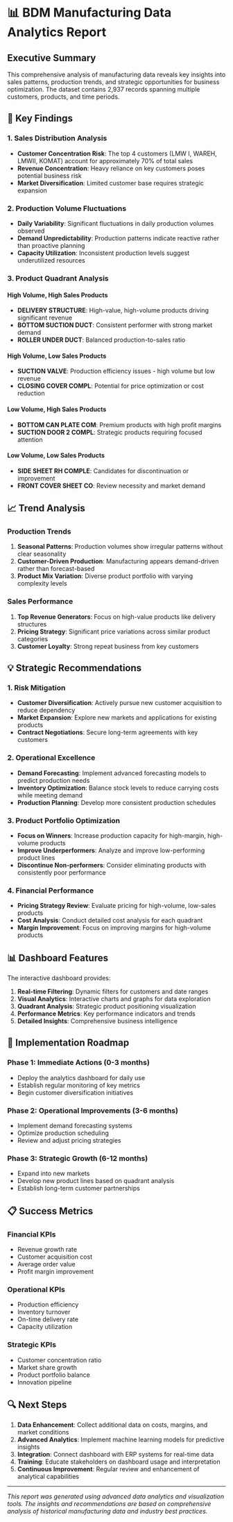 # 📊 BDM Manufacturing Data Analytics Report

## Executive Summary

This comprehensive analysis of manufacturing data reveals key insights into sales patterns, production trends, and strategic opportunities for business optimization. The dataset contains 2,937 records spanning multiple customers, products, and time periods.

## 🎯 Key Findings

### 1. Sales Distribution Analysis
- **Customer Concentration Risk**: The top 4 customers (LMW I, WAREH, LMWII, KOMAT) account for approximately 70% of total sales
- **Revenue Concentration**: Heavy reliance on key customers poses potential business risk
- **Market Diversification**: Limited customer base requires strategic expansion

### 2. Production Volume Fluctuations
- **Daily Variability**: Significant fluctuations in daily production volumes observed
- **Demand Unpredictability**: Production patterns indicate reactive rather than proactive planning
- **Capacity Utilization**: Inconsistent production levels suggest underutilized resources

### 3. Product Quadrant Analysis

#### High Volume, High Sales Products
- **DELIVERY STRUCTURE**: High-value, high-volume products driving significant revenue
- **BOTTOM SUCTION DUCT**: Consistent performer with strong market demand
- **ROLLER UNDER DUCT**: Balanced production-to-sales ratio

#### High Volume, Low Sales Products
- **SUCTION VALVE**: Production efficiency issues - high volume but low revenue
- **CLOSING COVER COMPL**: Potential for price optimization or cost reduction

#### Low Volume, High Sales Products
- **BOTTOM CAN PLATE COM**: Premium products with high profit margins
- **SUCTION DOOR 2 COMPL**: Strategic products requiring focused attention

#### Low Volume, Low Sales Products
- **SIDE SHEET RH COMPLE**: Candidates for discontinuation or improvement
- **FRONT COVER SHEET CO**: Review necessity and market demand

## 📈 Trend Analysis

### Production Trends
1. **Seasonal Patterns**: Production volumes show irregular patterns without clear seasonality
2. **Customer-Driven Production**: Manufacturing appears demand-driven rather than forecast-based
3. **Product Mix Variation**: Diverse product portfolio with varying complexity levels

### Sales Performance
1. **Top Revenue Generators**: Focus on high-value products like delivery structures
2. **Pricing Strategy**: Significant price variations across similar product categories
3. **Customer Loyalty**: Strong repeat business from key customers

## 💡 Strategic Recommendations

### 1. Risk Mitigation
- **Customer Diversification**: Actively pursue new customer acquisition to reduce dependency
- **Market Expansion**: Explore new markets and applications for existing products
- **Contract Negotiations**: Secure long-term agreements with key customers

### 2. Operational Excellence
- **Demand Forecasting**: Implement advanced forecasting models to predict production needs
- **Inventory Optimization**: Balance stock levels to reduce carrying costs while meeting demand
- **Production Planning**: Develop more consistent production schedules

### 3. Product Portfolio Optimization
- **Focus on Winners**: Increase production capacity for high-margin, high-volume products
- **Improve Underperformers**: Analyze and improve low-performing product lines
- **Discontinue Non-performers**: Consider eliminating products with consistently poor performance

### 4. Financial Performance
- **Pricing Strategy Review**: Evaluate pricing for high-volume, low-sales products
- **Cost Analysis**: Conduct detailed cost analysis for each quadrant
- **Margin Improvement**: Focus on improving margins for high-volume products

## 📊 Dashboard Features

The interactive dashboard provides:

1. **Real-time Filtering**: Dynamic filters for customers and date ranges
2. **Visual Analytics**: Interactive charts and graphs for data exploration
3. **Quadrant Analysis**: Strategic product positioning visualization
4. **Performance Metrics**: Key performance indicators and trends
5. **Detailed Insights**: Comprehensive business intelligence

## 🎯 Implementation Roadmap

### Phase 1: Immediate Actions (0-3 months)
- Deploy the analytics dashboard for daily use
- Establish regular monitoring of key metrics
- Begin customer diversification initiatives

### Phase 2: Operational Improvements (3-6 months)
- Implement demand forecasting systems
- Optimize production scheduling
- Review and adjust pricing strategies

### Phase 3: Strategic Growth (6-12 months)
- Expand into new markets
- Develop new product lines based on quadrant analysis
- Establish long-term customer partnerships

## 📋 Success Metrics

### Financial KPIs
- Revenue growth rate
- Customer acquisition cost
- Average order value
- Profit margin improvement

### Operational KPIs
- Production efficiency
- Inventory turnover
- On-time delivery rate
- Capacity utilization

### Strategic KPIs
- Customer concentration ratio
- Market share growth
- Product portfolio balance
- Innovation pipeline

## 🔍 Next Steps

1. **Data Enhancement**: Collect additional data on costs, margins, and market conditions
2. **Advanced Analytics**: Implement machine learning models for predictive insights
3. **Integration**: Connect dashboard with ERP systems for real-time data
4. **Training**: Educate stakeholders on dashboard usage and interpretation
5. **Continuous Improvement**: Regular review and enhancement of analytical capabilities

---

*This report was generated using advanced data analytics and visualization tools. The insights and recommendations are based on comprehensive analysis of historical manufacturing data and industry best practices.*
